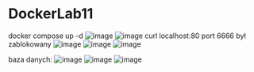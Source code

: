 # DockerLab11
docker compose up -d
![image](https://github.com/lukas5555510/DockerLab11/assets/83607788/d2e784a6-b4aa-44b9-8e05-7596ef98f002)
![image](https://github.com/lukas5555510/DockerLab11/assets/83607788/1bb8fc45-506a-4e75-88e3-80f23793d1c0)
curl localhost:80
port 6666 był zablokowany
![image](https://github.com/lukas5555510/DockerLab11/assets/83607788/70c82eaf-b6d6-4e4f-8696-9312c7b61904)
![image](https://github.com/lukas5555510/DockerLab11/assets/83607788/c1e8e71c-9be8-4aa1-8fb0-a5ed7229757d)
![image](https://github.com/lukas5555510/DockerLab11/assets/83607788/3253500f-1ddc-4841-8869-8a7a1a9450f9)

baza danych:
![image](https://github.com/lukas5555510/DockerLab11/assets/83607788/2399cd56-857e-4352-875c-cc27cc1b3518)
![image](https://github.com/lukas5555510/DockerLab11/assets/83607788/ca1e4f3b-3636-4955-99cf-ce8f97a8f5f4)
![image](https://github.com/lukas5555510/DockerLab11/assets/83607788/3cb87be3-35d4-4d1c-81c4-a88fc57d6dbe)


